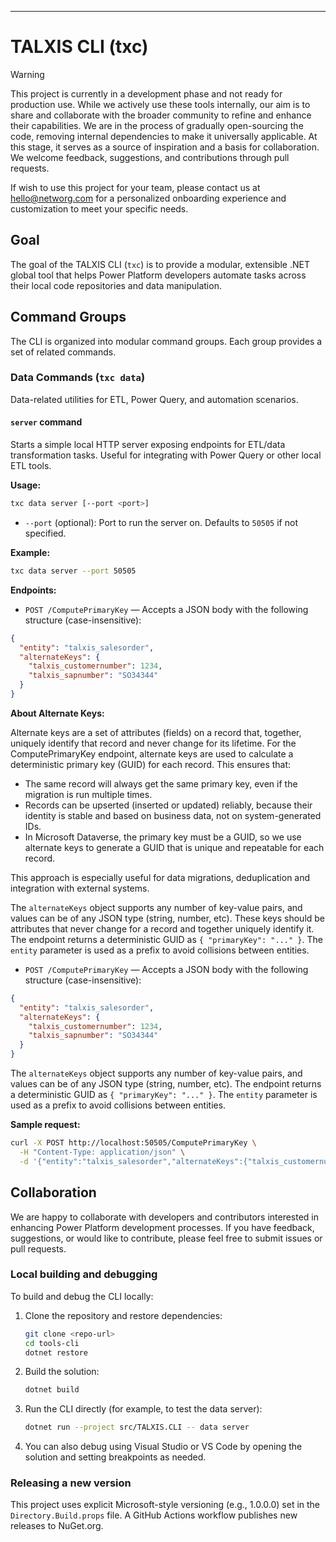 ---
# TALXIS CLI (txc)

> [!WARNING]
> This project is currently in a development phase and not ready for production use.
> While we actively use these tools internally, our aim is to share and collaborate with the broader community to refine and enhance their capabilities.
> We are in the process of gradually open-sourcing the code, removing internal dependencies to make it universally applicable.
> At this stage, it serves as a source of inspiration and a basis for collaboration.
> We welcome feedback, suggestions, and contributions through pull requests.

If wish to use this project for your team, please contact us at hello@networg.com for a personalized onboarding experience and customization to meet your specific needs.

## Goal

The goal of the TALXIS CLI (`txc`) is to provide a modular, extensible .NET global tool that helps Power Platform developers automate tasks across their local code repositories and data manipulation.

## Command Groups

The CLI is organized into modular command groups. Each group provides a set of related commands.

### Data Commands (`txc data`)

Data-related utilities for ETL, Power Query, and automation scenarios.

#### `server` command

Starts a simple local HTTP server exposing endpoints for ETL/data transformation tasks. Useful for integrating with Power Query or other local ETL tools.

**Usage:**

```sh
txc data server [--port <port>]
```

- `--port` (optional): Port to run the server on. Defaults to `50505` if not specified.

**Example:**

```sh
txc data server --port 50505
```


**Endpoints:**

- `POST /ComputePrimaryKey` — Accepts a JSON body with the following structure (case-insensitive):

```json
{
  "entity": "talxis_salesorder",
  "alternateKeys": {
    "talxis_customernumber": 1234,
    "talxis_sapnumber": "SO34344"
  }
}
```

**About Alternate Keys:**

Alternate keys are a set of attributes (fields) on a record that, together, uniquely identify that record and never change for its lifetime. For the ComputePrimaryKey endpoint, alternate keys are used to calculate a deterministic primary key (GUID) for each record. This ensures that:

- The same record will always get the same primary key, even if the migration is run multiple times.
- Records can be upserted (inserted or updated) reliably, because their identity is stable and based on business data, not on system-generated IDs.
- In Microsoft Dataverse, the primary key must be a GUID, so we use alternate keys to generate a GUID that is unique and repeatable for each record.

This approach is especially useful for data migrations, deduplication and integration with external systems.

The `alternateKeys` object supports any number of key-value pairs, and values can be of any JSON type (string, number, etc). These keys should be attributes that never change for a record and together uniquely identify it. The endpoint returns a deterministic GUID as `{ "primaryKey": "..." }`. The `entity` parameter is used as a prefix to avoid collisions between entities.

- `POST /ComputePrimaryKey` — Accepts a JSON body with the following structure (case-insensitive):

```json
{
  "entity": "talxis_salesorder",
  "alternateKeys": {
    "talxis_customernumber": 1234,
    "talxis_sapnumber": "SO34344"
  }
}
```

The `alternateKeys` object supports any number of key-value pairs, and values can be of any JSON type (string, number, etc). The endpoint returns a deterministic GUID as `{ "primaryKey": "..." }`. The `entity` parameter is used as a prefix to avoid collisions between entities.

**Sample request:**

```sh
curl -X POST http://localhost:50505/ComputePrimaryKey \
  -H "Content-Type: application/json" \
  -d '{"entity":"talxis_salesorder","alternateKeys":{"talxis_customernumber":1234,"talxis_sapnumber":"SO34344"}}'
```



## Collaboration
We are happy to collaborate with developers and contributors interested in enhancing Power Platform development processes. If you have feedback, suggestions, or would like to contribute, please feel free to submit issues or pull requests.

### Local building and debugging

To build and debug the CLI locally:

1. Clone the repository and restore dependencies:
   ```sh
   git clone <repo-url>
   cd tools-cli
   dotnet restore
   ```
2. Build the solution:
   ```sh
   dotnet build
   ```
3. Run the CLI directly (for example, to test the data server):
   ```sh
   dotnet run --project src/TALXIS.CLI -- data server
   ```
4. You can also debug using Visual Studio or VS Code by opening the solution and setting breakpoints as needed.

### Releasing a new version

This project uses explicit Microsoft-style versioning (e.g., 1.0.0.0) set in the `Directory.Build.props` file. A GitHub Actions workflow publishes new releases to NuGet.org.
